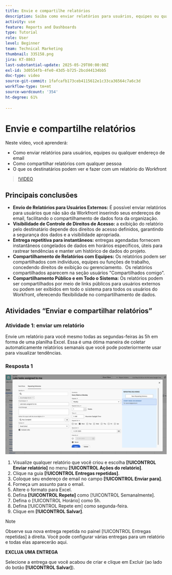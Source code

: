 ```yaml
---
title: Envie e compartilhe relatórios
description: Saiba como enviar relatórios para usuários, equipes ou qualquer endereço de email e como compartilhar relatórios com qualquer pessoa no Workfront.
activity: use
feature: Reports and Dashboards
type: Tutorial
role: User
level: Beginner
team: Technical Marketing
thumbnail: 335158.png
jira: KT-8863
last-substantial-update: 2025-05-29T00:00:00Z
exl-id: 3d0554fb-4fe0-43d5-b725-2bcd44134bb5
doc-type: video
source-git-commit: 1fafcafb173ceb4115612e1c33ca36564c7a6c3d
workflow-type: tm+mt
source-wordcount: '354'
ht-degree: 61%

---
```


# Envie e compartilhe relatórios

Neste vídeo, você aprenderá:

* Como enviar relatórios para usuários, equipes ou qualquer endereço de email
* Como compartilhar relatórios com qualquer pessoa
* O que os destinatários podem ver e fazer com um relatório do Workfront

>[!VIDEO](https://video.tv.adobe.com/v/3447817/?quality=12&learn=on&captions=por_br)

## Principais conclusões

* **Envio de Relatórios para Usuários Externos:** É possível enviar relatórios para usuários que não são da Workfront inserindo seus endereços de email, facilitando o compartilhamento de dados fora da organização. &#x200B;
* **Visibilidade de Controle de Direitos de Acesso:** a exibição do relatório pelo destinatário depende dos direitos de acesso definidos, garantindo a segurança dos dados e a visibilidade apropriada. &#x200B;
* **Entrega repetitiva para instantâneos:** entregas agendadas fornecem instantâneos congelados de dados em horários específicos, úteis para rastrear tendências e manter um histórico de dados do projeto. &#x200B;
* **Compartilhamento de Relatórios com Equipes:** Os relatórios podem ser compartilhados com indivíduos, equipes ou funções de trabalho, concedendo direitos de exibição ou gerenciamento. &#x200B; Os relatórios compartilhados aparecem na seção usuários &quot;Compartilhados comigo&quot;. &#x200B;
* **Compartilhamento Público e em Todo o Sistema:** Os relatórios podem ser compartilhados por meio de links públicos para usuários externos ou podem ser exibidos em todo o sistema para todos os usuários do Workfront, oferecendo flexibilidade no compartilhamento de dados.


## Atividades “Enviar e compartilhar relatórios”

### Atividade 1: enviar um relatório

Envie um relatório para você mesmo todas as segundas-feiras às 5h em forma de uma planilha Excel. Essa é uma ótima maneira de coletar automaticamente relatórios semanais que você pode posteriormente usar para visualizar tendências.

### Resposta 1

![Imagem da tela para configurar entregas repetidas de relatórios](assets/send-a-report.png)

1. Visualize qualquer relatório que você criou e escolha **[!UICONTROL Enviar relatório]** no menu **[!UICONTROL Ações do relatório]**.
1. Clique na guia **[!UICONTROL Entregas repetidas]**.
1. Coloque seu endereço de email no campo **[!UICONTROL Enviar para]**.
1. Forneça um assunto para o email.
1. Altere o formato para Excel.
1. Defina **[!UICONTROL Repete]** como [!UICONTROL Semanalmente].
1. Defina o [!UICONTROL Horário] como 5h.
1. Defina [!UICONTROL Repete em] como segunda-feira.
1. Clique em **[!UICONTROL Salvar]**.

>[!NOTE]
>
>Observe sua nova entrega repetida no painel [!UICONTROL Entregas repetidas] à direita. Você pode configurar várias entregas para um relatório e todas elas aparecerão aqui.

**EXCLUA UMA ENTREGA**

Selecione a entrega que você acabou de criar e clique em Excluir (ao lado do botão **[!UICONTROL Salvar]**).
